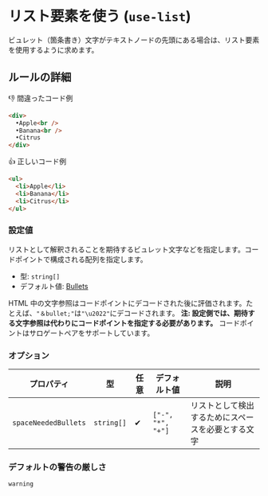 # リスト要素を使う (`use-list`)

ビュレット（箇条書き）文字がテキストノードの先頭にある場合は、リスト要素を使用するように求めます。

## ルールの詳細

👎 間違ったコード例

```html
<div>
  •Apple<br />
  •Banana<br />
  •Citrus
</div>
```

👍 正しいコード例

```html
<ul>
  <li>Apple</li>
  <li>Banana</li>
  <li>Citrus</li>
</ul>
```

### 設定値

リストとして解釈されることを期待するビュレット文字などを指定します。コードポイントで構成される配列を指定します。

- 型: `string[]`
- デフォルト値: [Bullets](https://github.com/markuplint/markuplint/blob/main/packages/%40markuplint/rules/src/use-list/index.ts#L11-L52)

HTML 中の文字参照はコードポイントにデコードされた後に評価されます。たとえば、`"＆bullet;"`は`"\u2022"`にデコードされます。 **注: 設定側では、期待する文字参照は代わりにコードポイントを指定する必要があります。** コードポイントはサロゲートペアをサポートしています。

### オプション

| プロパティ           | 型         | 任意 | デフォルト値      | 説明                                               |
| -------------------- | ---------- | ---- | ----------------- | -------------------------------------------------- |
| `spaceNeededBullets` | `string[]` | ✔    | `["-", "*", "+"]` | リストとして検出するためにスペースを必要とする文字 |

### デフォルトの警告の厳しさ

`warning`
